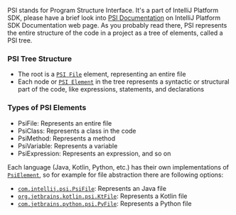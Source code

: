 
PSI stands for Program Structure Interface. It's a part of IntelliJ Platform SDK, please have a brief look into
[PSI Documentation](https://plugins.jetbrains.com/docs/intellij/psi.html) on IntelliJ Platform SDK Documentation web page.
As you probably read there, PSI represents the entire structure of the code in a project as a tree of elements,
called a PSI tree.

### PSI Tree Structure
* The root is a [`PSI File`](https://plugins.jetbrains.com/docs/intellij/psi-files.html) element, representing an entire file
* Each node or [`PSI Element`](https://plugins.jetbrains.com/docs/intellij/psi-elements.html) in the tree represents a syntactic or structural part of the code, like expressions,
  statements, and declarations

### Types of PSI Elements
* PsiFile: Represents an entire file
* PsiClass: Represents a class in the code
* PsiMethod: Represents a method
* PsiVariable: Represents a variable
* PsiExpression: Represents an expression, and so on

Each language (Java, Kotlin, Python, etc.) has their own implementations of [`PsiElement`](https://github.com/JetBrains/intellij-community/blob/master/platform/core-api/src/com/intellij/psi/PsiElement.java),
so for example for file abstraction there are following options:
* [`com.intellij.psi.PsiFile`](https://github.com/JetBrains/intellij-community/blob/idea/232.10227.8/platform/core-api/src/com/intellij/psi/PsiFile.java): Represents an Java file
* [`org.jetbrains.kotlin.psi.KtFile`](https://github.com/JetBrains/kotlin/blob/master/compiler/psi/src/org/jetbrains/kotlin/psi/KtFile.kt): Represents a Kotlin file
* [`com.jetbrains.python.psi.PyFile`](https://github.com/JetBrains/intellij-community/blob/master/python/python-psi-api/src/com/jetbrains/python/psi/PyFile.java#L28): Represents a Python file

